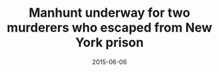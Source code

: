 ---
layout: post
title:  "Manhunt underway for two murderers who escaped from New York prison"
date:   2015-06-06
link: http://www.latimes.com/nation/nationnow/la-na-nn-new-york-prison-escape-20150606-story.html
type: link
---